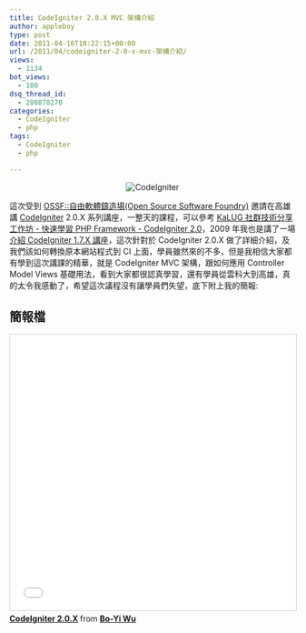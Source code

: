 ```yaml
---
title: CodeIgniter 2.0.X MVC 架構介紹
author: appleboy
type: post
date: 2011-04-16T10:22:15+00:00
url: /2011/04/codeigniter-2-0-x-mvc-架構介紹/
views:
  - 1134
bot_views:
  - 180
dsq_thread_id:
  - 280878270
categories:
  - CodeIgniter
  - php
tags:
  - CodeIgniter
  - php

---
```

<div style="margin: 0 auto; text-align: center;">
  <img src="https://i1.wp.com/farm5.static.flickr.com/4139/4928689646_4309e16e13_o.png?w=840&#038;ssl=1" alt="CodeIgniter" data-recalc-dims="1" />
</div> 

這次受到 [OSSF::自由軟體鑄造場(Open Source Software Foundry)][1] 邀請在高雄講 [CodeIgniter][2] 2.0.X 系列講座，一整天的課程，可以參考 [KaLUG 社群技術分享工作坊 - 快速學習 PHP Framework - CodeIgniter 2.0][3]，2009 年我也是講了一場[介紹 CodeIgniter 1.7.X 講座][4]，這次針對於 CodeIgniter 2.0.X 做了詳細介紹，及我們該如何轉換原本網站程式到 CI 上面，學員雖然來的不多，但是我相信大家都有學到這次講課的精華，就是 CodeIgniter MVC 架構，跟如何應用 Controller Model Views 基礎用法，看到大家都很認真學習，還有學員從雲科大到高雄，真的太令我感動了，希望這次議程沒有讓學員們失望，底下附上我的簡報: 

## 簡報檔

<iframe src="//www.slideshare.net/slideshow/embed_code/key/CxNSbO87WsPGyw" width="595" height="485" frameborder="0" marginwidth="0" marginheight="0" scrolling="no" style="border:1px solid #CCC; border-width:1px; margin-bottom:5px; max-width: 100%;" allowfullscreen> </iframe> <div style="margin-bottom:5px"> <strong> <a href="//www.slideshare.net/appleboy/codeigniter-20x" title="CodeIgniter 2.0.X" target="_blank">CodeIgniter 2.0.X</a> </strong> from <strong><a href="https://www.slideshare.net/appleboy" target="_blank">Bo-Yi Wu</a></strong> </div>

 [1]: http://www.openfoundry.org/
 [2]: http://www.codeigniter.org.tw
 [3]: http://www.openfoundry.org/tw/workshop/details/140--php-framework-codeigniter-20
 [4]: http://blog.wu-boy.com/2009/07/codeigniter-open-source-php-web-framework-%E7%B3%BB%E5%88%97%E8%AC%9B%E5%BA%A7/
